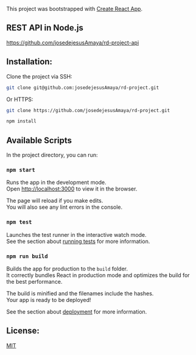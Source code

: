 
This project was bootstrapped with [Create React App](https://github.com/facebook/create-react-app).

## REST API in Node.js
https://github.com/josedejesusAmaya/rd-project-api

## Installation:
Clone the project via SSH:
```bash
git clone git@github.com:josedejesusAmaya/rd-project.git
```

Or HTTPS:
```bash
git clone https://github.com/josedejesusAmaya/rd-project.git
```

```bash
npm install
```

## Available Scripts
In the project directory, you can run:

### `npm start`
Runs the app in the development mode.\
Open [http://localhost:3000](http://localhost:3000) to view it in the browser.

The page will reload if you make edits.\
You will also see any lint errors in the console.

### `npm test`
Launches the test runner in the interactive watch mode.\
See the section about [running tests](https://facebook.github.io/create-react-app/docs/running-tests) for more information.

### `npm run build`
Builds the app for production to the `build` folder.\
It correctly bundles React in production mode and optimizes the build for the best performance.

The build is minified and the filenames include the hashes.\
Your app is ready to be deployed!

See the section about [deployment](https://facebook.github.io/create-react-app/docs/deployment) for more information.

## License:
[MIT](https://opensource.org/licenses/mit-license.php)
